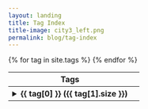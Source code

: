 ```yaml
---
layout: landing
title: Tag Index
title-image: city3_left.png
permalink: blog/tag-index
---
```

<div class="hero-body">
    <div class = "container">
        <table class = "table">
                    <th>Tags<th>
            <tbody>
                {% for tag in site.tags %}
                <tr>
                    <th>                
                        <details id= "tag-{{ tag[0] }}">
                            <summary>
                            {{ tag[0] }}<span> ({{ tag[1].size }})</span>
                            </summary>
                            <ul>
                            {% for post in tag[1] %}
                                <li><a href="{{ post.url }}"> {{post.title }}</a> — {{ post.date | date_to_string }}</li>
                            {% endfor %}
                            </ul>         
                        </details>
                    </th>
                </tr>
                {% endfor %}
            </tbody>
